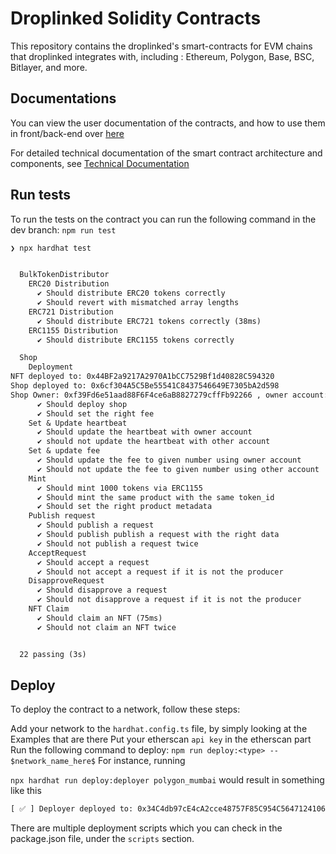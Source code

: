 # Droplinked Solidity Contracts

This repository contains the droplinked's smart-contracts for EVM chains that droplinked integrates with, including : Ethereum, Polygon, Base, BSC, Bitlayer, and more.

## Documentations

You can view the user documentation of the contracts, and how to use them in front/back-end over [here](./docs/overall.md)

For detailed technical documentation of the smart contract architecture and components, see [Technical Documentation](./docs/technical_documentation.md)

## Run tests

To run the tests on the contract you can run the following command in the dev branch:
`npm run test`

```txt
❯ npx hardhat test


  BulkTokenDistributor
    ERC20 Distribution
      ✔ Should distribute ERC20 tokens correctly
      ✔ Should revert with mismatched array lengths
    ERC721 Distribution
      ✔ Should distribute ERC721 tokens correctly (38ms)
    ERC1155 Distribution
      ✔ Should distribute ERC1155 tokens correctly

  Shop
    Deployment
NFT deployed to: 0x44BF2a9217A2970A1bCC7529Bf1d40828C594320
Shop deployed to: 0x6cf304A5C5Be55541C8437546649E7305bA2d598
Shop Owner: 0xf39Fd6e51aad88F6F4ce6aB8827279cffFb92266 , owner account: 0xf39Fd6e51aad88F6F4ce6aB8827279cffFb92266
      ✔ Should deploy shop
      ✔ Should set the right fee
    Set & Update heartbeat
      ✔ Should update the heartbeat with owner account
      ✔ should not update the heartbeat with other account
    Set & update fee
      ✔ Should update the fee to given number using owner account
      ✔ Should not update the fee to given number using other account
    Mint
      ✔ Should mint 1000 tokens via ERC1155
      ✔ Should mint the same product with the same token_id
      ✔ Should set the right product metadata
    Publish request
      ✔ Should publish a request
      ✔ Should publish publish a request with the right data
      ✔ Should not publish a request twice
    AcceptRequest
      ✔ Should accept a request
      ✔ Should not accept a request if it is not the producer
    DisapproveRequest
      ✔ Should disapprove a request
      ✔ Should not disapprove a request if it is not the producer
    NFT Claim
      ✔ Should claim an NFT (75ms)
      ✔ Should not claim an NFT twice


  22 passing (3s)
```

## Deploy

To deploy the contract to a network, follow these steps:

Add your network to the `hardhat.config.ts` file, by simply looking at the Examples that are there
Put your etherscan `api key` in the etherscan part
Run the following command to deploy:
`npm run deploy:<type> -- $network_name_here$`
For instance, running

`npx hardhat run deploy:deployer polygon_mumbai`
would result in something like this

```txt
[ ✅ ] Deployer deployed to: 0x34C4db97cE4cA2cce48757F85C954C5647124106
```

There are multiple deployment scripts which you can check in the package.json file, under the `scripts` section.

